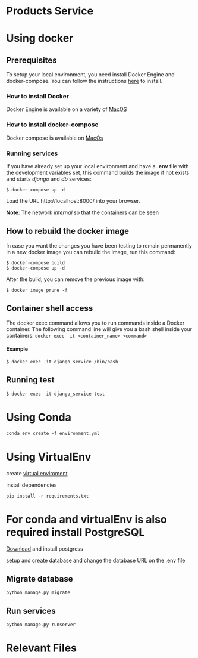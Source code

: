 # Products Service

# Using docker

## Prerequisites
To setup your local environment, you need install Docker Engine and docker-compose. You can follow the instructions [here](#How-to-install-Docker) to install.

### How to install Docker

Docker Engine is available on a variety of [MacOS](https://docs.docker.com/docker-for-mac/install/)

### How to install docker-compose

Docker compose is available on [MacOs](https://docs.docker.com/compose/install/)


### Running services

If you have already set up your local environment and have a **.env** file with the development variables set, this command builds the image if not exists and starts *django* and *db* services:

```shell
$ docker-compose up -d
```
Load the URL http://localhost:8000/ into your browser.

**Note**: The network *internal* so that the containers can be seen


## How to rebuild the docker image

In case you want the changes you have been testing to remain permanently in a new docker image you can rebuild the image, run this command:

```shell
$ docker-compose build
$ docker-compose up -d
```

After the build, you can remove the previous image with:

```shell
$ docker image prune -f
```

## Container shell access 

The docker exec command allows you to run commands inside a Docker container. The following command line will give you a bash shell inside your containers: `docker exec -it <container_name> <command>`

#### Example
```shell
$ docker exec -it django_service /bin/bash
```


## Running test
```shell
$ docker exec -it django_service test
```


# Using Conda
```shell
conda env create -f environment.yml
```

# Using VirtualEnv
create [virtual enviroment](https://help.dreamhost.com/hc/es/articles/115000695551-Instalar-y-usar-virtualenv-con-Python-3)

install dependencies 
```shell
pip install -r requirements.txt
```

# For conda and virtualEnv is also required install PostgreSQL 
[Download](https://www.postgresql.org/download/) and install postgress

setup and create database and change the database URL on the .env file

## Migrate database
```shell
python manage.py migrate
```

## Run services
```shell
python manage.py runserver
```


# Relevant Files

